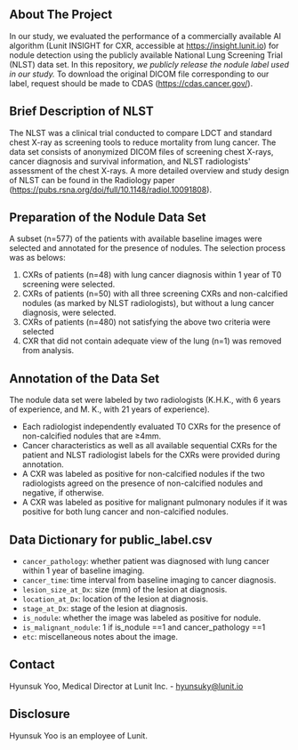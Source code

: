 ## About The Project

In our study, we evaluated the performance of a commercially available AI algorithm (Lunit INSIGHT for CXR, accessible at https://insight.lunit.io) for nodule detection using the publicly available National Lung Screening Trial (NLST) data set. In this repository, *we publicly release the nodule label used in our study.* To download the original DICOM file corresponding to our label, request should be made to CDAS (https://cdas.cancer.gov/).

## Brief Description of NLST 

The NLST was a clinical trial conducted to compare LDCT and standard chest X-ray as screening tools to reduce mortality from lung cancer. The data set consists of anonymized DICOM files of screening chest X-rays, cancer diagnosis and survival information, and NLST radiologists' assessment of the chest X-rays. A more detailed overview and study design of NLST can be found in the Radiology paper (https://pubs.rsna.org/doi/full/10.1148/radiol.10091808). 

## Preparation of the Nodule Data Set

A subset (n=577) of the patients with available baseline images were selected and annotated for the presence of nodules. The selection process was as belows:

1. CXRs of patients (n=48) with lung cancer diagnosis within 1 year of T0 screening were selected. 
2. CXRs of patients (n=50) with all three screening CXRs and non-calcified nodules (as marked by NLST radiologists), but without a lung cancer diagnosis, were selected.
3. CXRs of patients (n=480) not satisfying the above two criteria were selected
4. CXR that did not contain adequate view of the lung (n=1) was removed from analysis.

## Annotation of the Data Set
The nodule data set were labeled by two radiologists (K.H.K., with 6 years of experience, and M. K., with 21 years of experience). 

* Each radiologist independently evaluated T0 CXRs for the presence of non-calcified nodules that are ≥4mm.
* Cancer characteristics as well as all available sequential CXRs for the patient and NLST radiologist labels for the CXRs were provided during annotation.
* A CXR was labeled as positive for non-calcified nodules if the two radiologists agreed on the presence of non-calcified nodules and negative, if otherwise. 
* A CXR was labeled as positive for malignant pulmonary nodules if it was positive for both lung cancer and non-calcified nodules.

## Data Dictionary for public_label.csv
* `cancer_pathology`: whether patient was diagnosed with lung cancer within 1 year of baseline imaging.
* `cancer_time`: time interval from baseline imaging to cancer diagnosis.
* `lesion_size_at_Dx`: size (mm) of the lesion at diagnosis.
* `location_at_Dx`: location of the lesion at diagnosis.
* `stage_at_Dx`: stage of the lesion at diagnosis.
* `is_nodule`: whether the image was labeled as positive for nodule.
* `is_malignant_nodule`: 1 if is_nodule ==1 and cancer_pathology ==1
*  `etc`: miscellaneous notes about the image.

## Contact
Hyunsuk Yoo, Medical Director at Lunit Inc. - hyunsuky@lunit.io

## Disclosure
Hyunsuk Yoo is an employee of Lunit. 
